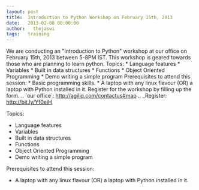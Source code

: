 ```yaml
---
layout: post
title:  Introduction to Python Workshop on February 15th, 2013
date:   2013-02-08 00:00:00
author:   thejaswi
tags:   training
---
```


We are conducting an \"Introduction to Python\" workshop at our office on February 15th, 2013 between 5-8PM IST. This workshop
is geared towards those who are planning to learn python. Topics: \* Language features \* Variables \* Built in data structures \*
Functions \* Object Oriented Programming \* Demo writing a simple program Prerequisites to attend this session: \* Basic programming
skills. \* A laptop with any linux flavour (OR) a laptop with Python installed in it. Register for the workshop by filling up the form.
.. \`our office\`: <http://agiliq.com/contactus#map> .. \_Register: <http://bit.ly/Yf0eiH>

Topics:

-   Language features
-   Variables
-   Built in data structures
-   Functions
-   Object Oriented Programming
-   Demo writing a simple program

Prerequisites to attend this session:

-   A laptop with any linux flavour (OR) a laptop with Python installed
    in it.
